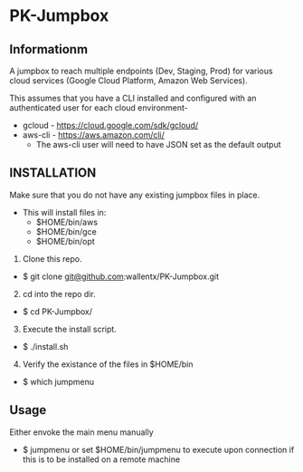 # PK-Jumpbox

## Informationm
A jumpbox to reach multiple endpoints (Dev, Staging, Prod) for various cloud services (Google Cloud Platform, Amazon Web Services).

This assumes that you have a CLI installed and configured with an authenticated user for each cloud environment-
* gcloud - https://cloud.google.com/sdk/gcloud/
* aws-cli - https://aws.amazon.com/cli/
  *   The aws-cli user will need to have JSON set as the default output

## INSTALLATION

Make sure that you do not have any existing jumpbox files in place.
* This will install files in:
  * $HOME/bin/aws
  * $HOME/bin/gce
  * $HOME/bin/opt


1. Clone this repo.
 * $ git clone git@github.com:wallentx/PK-Jumpbox.git

2. cd into the repo dir.
 * $ cd PK-Jumpbox/

3. Execute the install script.
 * $ ./install.sh

4. Verify the existance of the files in $HOME/bin
 * $ which jumpmenu

## Usage

Either envoke the main menu manually
 * $ jumpmenu
or set $HOME/bin/jumpmenu to execute upon connection if this is to be installed on a remote machine
